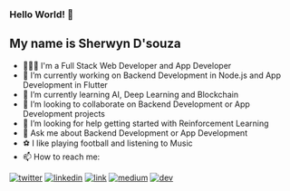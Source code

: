 ### Hello World! 👋

## My name is Sherwyn D'souza

- 🙎🏾‍♂️ I'm a Full Stack Web Developer and App Developer
- 🔭 I’m currently working on Backend Development in Node.js and App Development in Flutter
- 🌱 I’m currently learning AI, Deep Learning and Blockchain
- 👯 I’m looking to collaborate on Backend Development or App Development projects
- 🤔 I’m looking for help getting started with Reinforcement Learning
- 💬 Ask me about Backend Development or App Development
- ⚽️ I like playing football and listening to Music
- 📫 How to reach me:

[1]: https://twitter.com/sherwyn_me
[2]: https://www.linkedin.com/in/sherwyn-d-souza-907441182/
[3]: https://sherwyn11.github.io
[4]: https://medium.com/@sherwyndsouza1999
[5]: https://dev.to/sherwyn11

 [![twitter](https://img.icons8.com/doodle/48/000000/twitter-circled.png)][1]
 [![linkedin](https://img.icons8.com/doodle/48/000000/linkedin-circled.png)][2]
 [![link](https://img.icons8.com/doodle/48/000000/link--v1.png)][3]
 [![medium](https://img.icons8.com/color/48/000000/medium-monogram.png)][4]
 [![dev](https://img.icons8.com/ios-filled/50/000000/devpost.png)][5]
